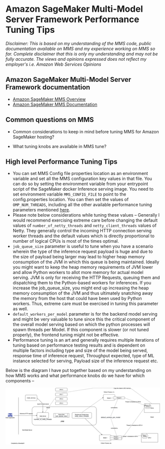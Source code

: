 # Amazon SageMaker Multi-Model Server Framework Performance Tuning Tips

*Disclaimer: This is based on my understanding of the MMS code, public documentation available on MMS and my experience working on MMS so far. Complete disclaimer that this is only my understanding and may not be fully accurate. The views and opinions expressed does not reflect my employer's i.e. Amazon Web Services Opinions*

## Amazon SageMaker Multi-Model Server Framework documentation

* [Amazon SageMaker MMS Overview](https://github.com/awslabs/multi-model-server/tree/1729efcf737c3c52324d4090da3b6542312e889d)
* [Amazon SageMaker MMS Documentation](https://github.com/awslabs/multi-model-server/blob/1729efcf737c3c52324d4090da3b6542312e889d/docs/README.md)


## Common questions on MMS 
* Common considerations to keep in mind before tuning MMS for Amazon SageMaker hosting?
 
* What tuning knobs are available in MMS tune?
 
## High level Performance Tuning Tips

* You can set MMS Config file properties location as an environment variable  and set all the MMS configuration key values in that file. You can do so by setting the environment variable from your entrypoint script of the SageMaker docker Inference serving image. You need to set environment variable `MMS_CONFIG_FILE` to point to the config.properties location. You can then set the values of `OMP_NUM_THREADS`, including all the other available performance tuning parameters mentioned [here](https://github.com/awslabs/multi-model-server/blob/1729efcf737c3c52324d4090da3b6542312e889d/frontend/server/src/main/java/com/amazonaws/ml/mms/util/ConfigManager.java#L343).
* Please note below considerations while tuning these values –
Generally I would recommend exercising extreme care before changing the default values of `number_of_netty_threads` and `netty_client_threads` values of Netty. They generally control the incoming HTTP connection serving worker threads and the default values which is directly proportional to number of logical CPUs is most of the times optimal.
* `job_queue_size` parameter is useful to tune when you have a scenario wherein the type of the inference request payload is huge and due to the size of payload being larger may lead to higher heap memory consumption of the JVM in which this queue is being maintained. Ideally you might want to keep the heap memory requirements of JVM lower and allow Python workers to allot more memory for actual model serving. JVM is only for receiving the HTTP Requests, queuing them and dispatching them to the Python-based workers for inferences. If you increase the job_queue_size, you might end up increasing the heap memory consumption of the JVM and thus ultimately snatching away the memory from the host that could have been used by Python workers. Thus, extreme care must be exercised in tuning this parameter as well.
* `default_workers_per_model` parameter is for the backend model serving and might be very valuable to tune since this the critical component of the overall model serving based on which the python processes will spawn threads per Model. If this component is slower (or not tuned properly), the frontend tuning might not be effective.
* Performance tuning is an art and generally requires multiple iterations of tuning based on performance testing results and is dependent on multiple factors including type and size of the model being served, response time of inference request, Throughput expected, type of ML instance selected for serving, Payload size of the inference request etc.
 
Below is the diagram I have put together based on my understanding on how MMS works and what performance knobs do we have for which components –


![Multi Model Server Framework Runtime Architecture](https://github.com/dhawalkp/SageMaker-MMS-Performance-Tuning/blob/main/MMS.png "Multi-Model Server Runtime Architecture")

